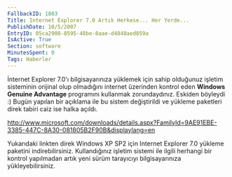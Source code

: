 ```yaml
---
FallbackID: 1803
Title: Internet Explorer 7.0 Artık Herkese... Her Yerde...
PublishDate: 10/5/2007
EntryID: 05ca2908-8595-48be-8aae-d4848aed859a
IsActive: True
Section: software
MinutesSpent: 0
Tags: Haberler
---
```

İnternet Explorer 7.0'ı bilgisayarınıza yüklemek için sahip olduğunuz
işletim sisteminin orijinal olup olmadığını internet üzerinden kontrol
eden **Windows Genuine Advantage** programını kullanmak zorundaydınız.
Eskiden böyleydi :) Bugün yapılan bir açıklama ile bu sistem
değiştirildi ve yükleme paketleri direk tabiri caiz ise halka açıldı.

<http://www.microsoft.com/downloads/details.aspx?FamilyId=9AE91EBE-3385-447C-8A30-081805B2F90B&displaylang=en>

Yukarıdaki linkten direk Windows XP SP2 için Internet Explorer 7.0
yükleme paketini indirebilirsiniz. Kullandığınız işletim sistemi ile
ilgili herhangi bir kontrol yapılmadan artık yeni sürüm tarayıcıyı
bilgisayarınıza yükleyebilirsiniz.


